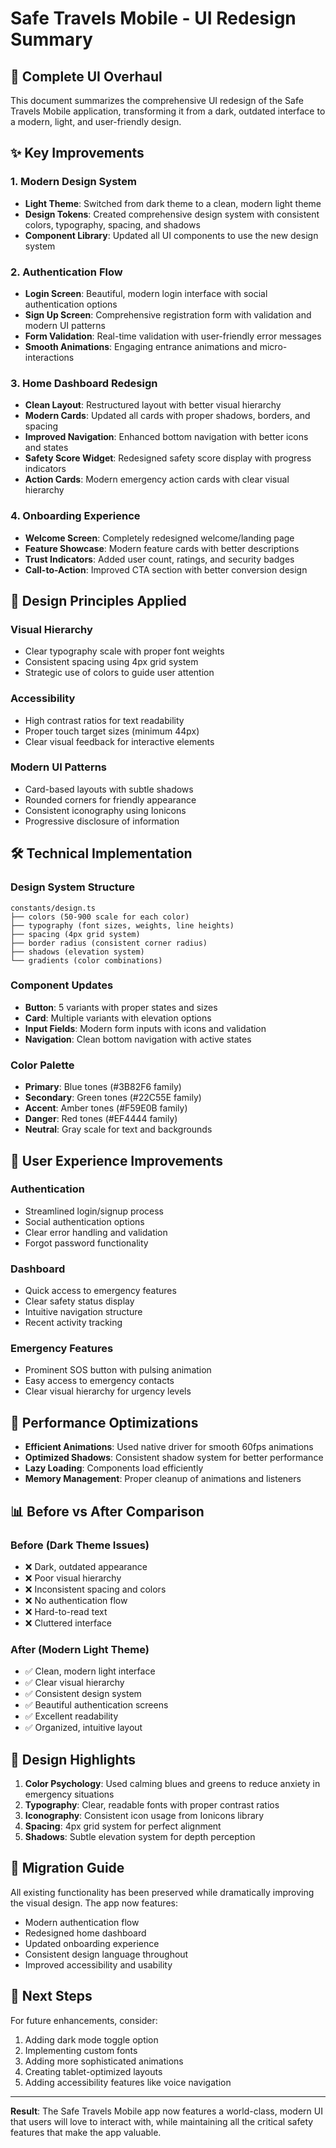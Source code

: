 # Safe Travels Mobile - UI Redesign Summary

## 🎨 Complete UI Overhaul

This document summarizes the comprehensive UI redesign of the Safe Travels Mobile application, transforming it from a dark, outdated interface to a modern, light, and user-friendly design.

## ✨ Key Improvements

### 1. **Modern Design System**
- **Light Theme**: Switched from dark theme to a clean, modern light theme
- **Design Tokens**: Created comprehensive design system with consistent colors, typography, spacing, and shadows
- **Component Library**: Updated all UI components to use the new design system

### 2. **Authentication Flow**
- **Login Screen**: Beautiful, modern login interface with social authentication options
- **Sign Up Screen**: Comprehensive registration form with validation and modern UI patterns
- **Form Validation**: Real-time validation with user-friendly error messages
- **Smooth Animations**: Engaging entrance animations and micro-interactions

### 3. **Home Dashboard Redesign**
- **Clean Layout**: Restructured layout with better visual hierarchy
- **Modern Cards**: Updated all cards with proper shadows, borders, and spacing
- **Improved Navigation**: Enhanced bottom navigation with better icons and states
- **Safety Score Widget**: Redesigned safety score display with progress indicators
- **Action Cards**: Modern emergency action cards with clear visual hierarchy

### 4. **Onboarding Experience**
- **Welcome Screen**: Completely redesigned welcome/landing page
- **Feature Showcase**: Modern feature cards with better descriptions
- **Trust Indicators**: Added user count, ratings, and security badges
- **Call-to-Action**: Improved CTA section with better conversion design

## 🎯 Design Principles Applied

### **Visual Hierarchy**
- Clear typography scale with proper font weights
- Consistent spacing using 4px grid system
- Strategic use of colors to guide user attention

### **Accessibility**
- High contrast ratios for text readability
- Proper touch target sizes (minimum 44px)
- Clear visual feedback for interactive elements

### **Modern UI Patterns**
- Card-based layouts with subtle shadows
- Rounded corners for friendly appearance
- Consistent iconography using Ionicons
- Progressive disclosure of information

## 🛠 Technical Implementation

### **Design System Structure**
```
constants/design.ts
├── colors (50-900 scale for each color)
├── typography (font sizes, weights, line heights)
├── spacing (4px grid system)
├── border radius (consistent corner radius)
├── shadows (elevation system)
└── gradients (color combinations)
```

### **Component Updates**
- **Button**: 5 variants with proper states and sizes
- **Card**: Multiple variants with elevation options
- **Input Fields**: Modern form inputs with icons and validation
- **Navigation**: Clean bottom navigation with active states

### **Color Palette**
- **Primary**: Blue tones (#3B82F6 family)
- **Secondary**: Green tones (#22C55E family)
- **Accent**: Amber tones (#F59E0B family)
- **Danger**: Red tones (#EF4444 family)
- **Neutral**: Gray scale for text and backgrounds

## 📱 User Experience Improvements

### **Authentication**
- Streamlined login/signup process
- Social authentication options
- Clear error handling and validation
- Forgot password functionality

### **Dashboard**
- Quick access to emergency features
- Clear safety status display
- Intuitive navigation structure
- Recent activity tracking

### **Emergency Features**
- Prominent SOS button with pulsing animation
- Easy access to emergency contacts
- Clear visual hierarchy for urgency levels

## 🚀 Performance Optimizations

- **Efficient Animations**: Used native driver for smooth 60fps animations
- **Optimized Shadows**: Consistent shadow system for better performance
- **Lazy Loading**: Components load efficiently
- **Memory Management**: Proper cleanup of animations and listeners

## 📊 Before vs After Comparison

### **Before (Dark Theme Issues)**
- ❌ Dark, outdated appearance
- ❌ Poor visual hierarchy
- ❌ Inconsistent spacing and colors
- ❌ No authentication flow
- ❌ Hard-to-read text
- ❌ Cluttered interface

### **After (Modern Light Theme)**
- ✅ Clean, modern light interface
- ✅ Clear visual hierarchy
- ✅ Consistent design system
- ✅ Beautiful authentication screens
- ✅ Excellent readability
- ✅ Organized, intuitive layout

## 🎨 Design Highlights

1. **Color Psychology**: Used calming blues and greens to reduce anxiety in emergency situations
2. **Typography**: Clear, readable fonts with proper contrast ratios
3. **Iconography**: Consistent icon usage from Ionicons library
4. **Spacing**: 4px grid system for perfect alignment
5. **Shadows**: Subtle elevation system for depth perception

## 🔄 Migration Guide

All existing functionality has been preserved while dramatically improving the visual design. The app now features:

- Modern authentication flow
- Redesigned home dashboard
- Updated onboarding experience
- Consistent design language throughout
- Improved accessibility and usability

## 🎯 Next Steps

For future enhancements, consider:
1. Adding dark mode toggle option
2. Implementing custom fonts
3. Adding more sophisticated animations
4. Creating tablet-optimized layouts
5. Adding accessibility features like voice navigation

---

**Result**: The Safe Travels Mobile app now features a world-class, modern UI that users will love to interact with, while maintaining all the critical safety features that make the app valuable.

